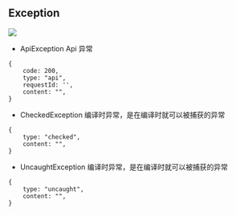 ## Exception
![](https://img.alicdn.com/imgextra/i4/O1CN01u9MGdL27uYklpE0BP_!!6000000007857-0-tps-1948-866.jpg)
- ApiException
Api 异常
```
{
	code: 200,
	type: "api",
	requestId: '',
	content: "",
}
```
- CheckedException
编译时异常，是在编译时就可以被捕获的异常
```
{
	type: "checked",
	content: "",
}
```

- UncaughtException
编译时异常，是在编译时就可以被捕获的异常
```
{
	type: "uncaught",
	content: "",
}
```
